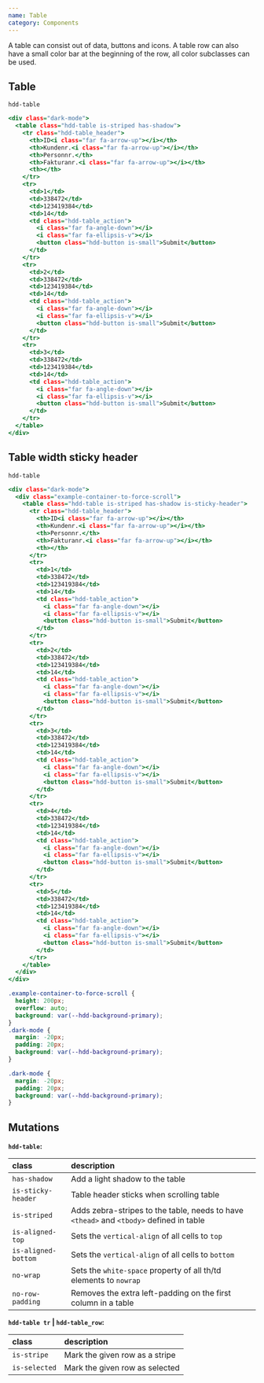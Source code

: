 ```yaml
---
name: Table
category: Components
---
```


A table can consist out of data, buttons and icons. A table row can also have a small color bar at the beginning of the row, all color subclasses can be used.

## Table
`hdd-table`

```table.html
<div class="dark-mode">
  <table class="hdd-table is-striped has-shadow">
    <tr class="hdd-table_header">
      <th>ID<i class="far fa-arrow-up"></i></th>
      <th>Kundenr.<i class="far fa-arrow-up"></i></th>
      <th>Personnr.</th>
      <th>Fakturanr.<i class="far fa-arrow-up"></i></th>
      <th></th>
    </tr>
    <tr>
      <td>1</td>
      <td>338472</td>
      <td>123419384</td>
      <td>14</td>
      <td class="hdd-table_action">
        <i class="far fa-angle-down"></i>
        <i class="far fa-ellipsis-v"></i>
        <button class="hdd-button is-small">Submit</button>
      </td>
    </tr>
    <tr>
      <td>2</td>
      <td>338472</td>
      <td>123419384</td>
      <td>14</td>
      <td class="hdd-table_action">
        <i class="far fa-angle-down"></i>
        <i class="far fa-ellipsis-v"></i>
        <button class="hdd-button is-small">Submit</button>
      </td>
    </tr>
    <tr>
      <td>3</td>
      <td>338472</td>
      <td>123419384</td>
      <td>14</td>
      <td class="hdd-table_action">
        <i class="far fa-angle-down"></i>
        <i class="far fa-ellipsis-v"></i>
        <button class="hdd-button is-small">Submit</button>
      </td>
    </tr>
  </table>
</div>
```

## Table width sticky header
`hdd-table`

```table-sticky-header.html
<div class="dark-mode">
  <div class="example-container-to-force-scroll">
    <table class="hdd-table is-striped has-shadow is-sticky-header">
      <tr class="hdd-table_header">
        <th>ID<i class="far fa-arrow-up"></i></th>
        <th>Kundenr.<i class="far fa-arrow-up"></i></th>
        <th>Personnr.</th>
        <th>Fakturanr.<i class="far fa-arrow-up"></i></th>
        <th></th>
      </tr>
      <tr>
        <td>1</td>
        <td>338472</td>
        <td>123419384</td>
        <td>14</td>
        <td class="hdd-table_action">
          <i class="far fa-angle-down"></i>
          <i class="far fa-ellipsis-v"></i>
          <button class="hdd-button is-small">Submit</button>
        </td>
      </tr>
      <tr>
        <td>2</td>
        <td>338472</td>
        <td>123419384</td>
        <td>14</td>
        <td class="hdd-table_action">
          <i class="far fa-angle-down"></i>
          <i class="far fa-ellipsis-v"></i>
          <button class="hdd-button is-small">Submit</button>
        </td>
      </tr>
      <tr>
        <td>3</td>
        <td>338472</td>
        <td>123419384</td>
        <td>14</td>
        <td class="hdd-table_action">
          <i class="far fa-angle-down"></i>
          <i class="far fa-ellipsis-v"></i>
          <button class="hdd-button is-small">Submit</button>
        </td>
      </tr>
      <tr>
        <td>4</td>
        <td>338472</td>
        <td>123419384</td>
        <td>14</td>
        <td class="hdd-table_action">
          <i class="far fa-angle-down"></i>
          <i class="far fa-ellipsis-v"></i>
          <button class="hdd-button is-small">Submit</button>
        </td>
      </tr>
      <tr>
        <td>5</td>
        <td>338472</td>
        <td>123419384</td>
        <td>14</td>
        <td class="hdd-table_action">
          <i class="far fa-angle-down"></i>
          <i class="far fa-ellipsis-v"></i>
          <button class="hdd-button is-small">Submit</button>
        </td>
      </tr>
    </table>
  </div>
</div>
```

```table-sticky-header.css 
.example-container-to-force-scroll {
  height: 200px; 
  overflow: auto;
  background: var(--hdd-background-primary);
}
.dark-mode {
  margin: -20px;
  padding: 20px;
  background: var(--hdd-background-primary);
}
```
```table.css hidden
.dark-mode {
  margin: -20px;
  padding: 20px;
  background: var(--hdd-background-primary);
}
```


## Mutations
**`hdd-table`:**

| class | description|
| :--- | :--- |
| `has-shadow` | Add a light shadow to the table |
| `is-sticky-header` | Table header sticks when scrolling table |
| `is-striped` | Adds zebra-stripes to the table, needs to have `<thead>` and `<tbody>` defined in table |
| `is-aligned-top` | Sets the `vertical-align` of all cells to `top` |
| `is-aligned-bottom` | Sets the `vertical-align` of all cells to `bottom` |
| `no-wrap` | Sets the `white-space` property of all th/td elements to `nowrap` |
| `no-row-padding` | Removes the extra left-padding on the first column in a table |

**`hdd-table tr` | `hdd-table_row`:**

| class | description|
| :--- | :--- |
| `is-stripe` | Mark the given row as a stripe |
| `is-selected` | Mark the given row as selected |

